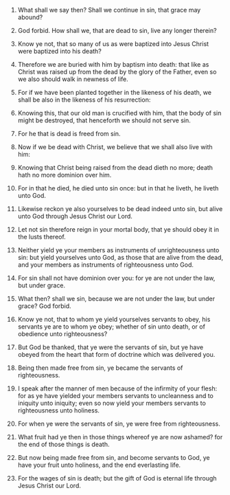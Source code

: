 1. What shall we say then? Shall we continue in sin, that grace may
abound?

2. God forbid. How shall we, that are dead to sin, live any
longer therein?

3. Know ye not, that so many of us as were baptized
into Jesus Christ were baptized into his death?

4. Therefore we are
buried with him by baptism into death: that like as Christ was raised
up from the dead by the glory of the Father, even so we also should
walk in newness of life.

5. For if we have been planted together in the likeness of his death,
we shall be also in the likeness of his resurrection:

6. Knowing
this, that our old man is crucified with him, that the body of sin
might be destroyed, that henceforth we should not serve sin.

7. For he that is dead is freed from sin.

8. Now if we be dead with Christ, we believe that we shall also live
with him:

9. Knowing that Christ being raised from the dead dieth no
more; death hath no more dominion over him.

10. For in that he died, he died unto sin once: but in that he
liveth, he liveth unto God.

11. Likewise reckon ye also yourselves to be dead indeed unto sin,
but alive unto God through Jesus Christ our Lord.

12. Let not sin therefore reign in your mortal body, that ye should
obey it in the lusts thereof.

13. Neither yield ye your members as instruments of unrighteousness
unto sin: but yield yourselves unto God, as those that are alive from
the dead, and your members as instruments of righteousness unto God.

14. For sin shall not have dominion over you: for ye are not under
the law, but under grace.

15. What then? shall we sin, because we are not under the law, but
under grace? God forbid.

16. Know ye not, that to whom ye yield yourselves servants to obey,
his servants ye are to whom ye obey; whether of sin unto death, or of
obedience unto righteousness?

17. But God be thanked, that ye were
the servants of sin, but ye have obeyed from the heart that form of
doctrine which was delivered you.

18. Being then made free from sin, ye became the servants of
righteousness.

19. I speak after the manner of men because of the infirmity of your
flesh: for as ye have yielded your members servants to uncleanness and
to iniquity unto iniquity; even so now yield your members servants to
righteousness unto holiness.

20. For when ye were the servants of sin, ye were free from
righteousness.

21. What fruit had ye then in those things whereof ye are now
ashamed? for the end of those things is death.

22. But now being made free from sin, and become servants to God, ye
have your fruit unto holiness, and the end everlasting life.

23. For the wages of sin is death; but the gift of God is eternal
life through Jesus Christ our Lord.